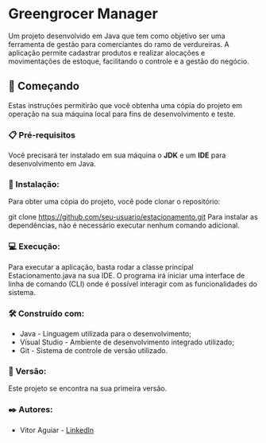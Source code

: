 <h1>Greengrocer Manager</h1>
Um projeto desenvolvido em Java que tem como objetivo ser uma ferramenta de gestão para comerciantes do ramo de verdureiras. A aplicação permite cadastrar produtos e realizar alocações e movimentações de estoque, facilitando o controle e a gestão do negócio.

<h2>🚀 Começando</h2>
Estas instruções permitirão que você obtenha uma cópia do projeto em operação na sua máquina local para fins de desenvolvimento e teste.

<h3>📋 Pré-requisitos</h3>
Você precisará ter instalado em sua máquina o <strong>JDK</strong> e um <strong>IDE</strong> para desenvolvimento em Java.

<h3>🔧 Instalação:</h3>
Para obter uma cópia do projeto, você pode clonar o repositório:

git clone https://github.com/seu-usuario/estacionamento.git
Para instalar as dependências, não é necessário executar nenhum comando adicional.

<h3>💻 Execução:</h3>
Para executar a aplicação, basta rodar a classe principal Estacionamento.java na sua IDE. O programa irá iniciar uma interface de linha de comando (CLI) onde é possível interagir com as funcionalidades do sistema.


<h3>🛠️ Construído com:</h3>
<ul>
  <li>Java - Linguagem utilizada para o desenvolvimento;</li>
  <li>Visual Studio - Ambiente de desenvolvimento integrado utilizado;</li>
  <li>Git - Sistema de controle de versão utilizado.</li>
</ul>

<h3>📌 Versão:</h3>
Este projeto se encontra na sua primeira versão.

<h3>✒️ Autores:</h3>
<ul>
  <li>Vitor Aguiar - <a href="www.linkedin.com/in/vitor-aguiar-ab3937192/">LinkedIn</a></li>
</ul>
